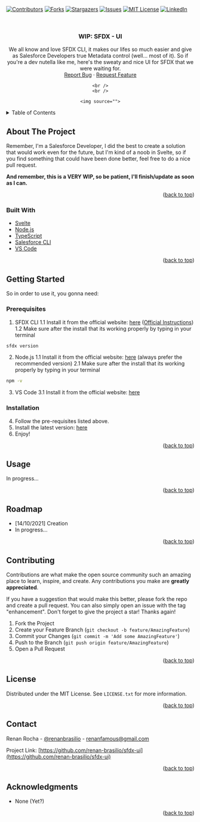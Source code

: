 <div id="top"></div>
<!--
*** Thanks for checking out the Best-README-Template. If you have a suggestion
*** that would make this better, please fork the repo and create a pull request
*** or simply open an issue with the tag "enhancement".
*** Don't forget to give the project a star!
*** Thanks again! Now go create something AMAZING! :D
-->



<!-- PROJECT SHIELDS -->
<!--
*** I'm using markdown "reference style" links for readability.
*** Reference links are enclosed in brackets [ ] instead of parentheses ( ).
*** See the bottom of this document for the declaration of the reference variables
*** for contributors-url, forks-url, etc. This is an optional, concise syntax you may use.
*** https://www.markdownguide.org/basic-syntax/#reference-style-links
-->
[![Contributors][contributors-shield]][contributors-url]
[![Forks][forks-shield]][forks-url]
[![Stargazers][stars-shield]][stars-url]
[![Issues][issues-shield]][issues-url]
[![MIT License][license-shield]][license-url]
[![LinkedIn][linkedin-shield]][linkedin-url]

<!-- PROJECT LOGO -->
<br />
<div align="center">
<h3 align="center">WIP: SFDX - UI</h3>

  <p align="center">
    We all know and love SFDX CLI, it makes our lifes so much easier and give as Salesforce Developers true Metadata control (well... most of it). So if you're a dev nutella like me, here's the sweaty and nice UI for SFDX that we were waiting for.
    <br />
    <a href="https://github.com/renan-brasilio/sfdx-ui/issues">Report Bug</a>
    ·
    <a href="https://github.com/renan-brasilio/sfdx-ui/issues">Request Feature</a>

    <br />
    <br />

    <img source="">
  </p>
</div>

<!-- TABLE OF CONTENTS -->
<details>
  <summary>Table of Contents</summary>
  <ol>
    <li>
      <a href="#about-the-project">About The Project</a>
      <ul>
        <li><a href="#built-with">Built With</a></li>
      </ul>
    </li>
    <li>
      <a href="#getting-started">Getting Started</a>
      <ul>
        <li><a href="#prerequisites">Prerequisites</a></li>
        <li><a href="#installation">Installation</a></li>
      </ul>
    </li>
    <li><a href="#usage">Usage</a></li>
    <li><a href="#roadmap">Roadmap</a></li>
    <li><a href="#contributing">Contributing</a></li>
    <li><a href="#license">License</a></li>
    <li><a href="#contact">Contact</a></li>
    <li><a href="#acknowledgments">Acknowledgments</a></li>
  </ol>
</details>

<!-- ABOUT THE PROJECT -->
## About The Project

Remember, I'm a Salesforce Developer, I did the best to create a solution that would work even for the future, but I'm kind of a noob in Svelte, so if you find something that could have been done better, feel free to do a nice pull request.

**And remember, this is a VERY WIP, so be patient, I'll finish/update as soon as I can.**

<p align="right">(<a href="#top">back to top</a>)</p>

### Built With

* [Svelte](https://svelte.dev/)
* [Node.js](https://nodejs.org/)
* [TypeScript](https://www.typescriptlang.org/)
* [Salesforce CLI](https://developer.salesforce.com/tools/sfdxcli)
* [VS Code](https://code.visualstudio.com/)

<p align="right">(<a href="#top">back to top</a>)</p>

<!-- GETTING STARTED -->
## Getting Started

So in order to use it, you gonna need:

### Prerequisites

1. SFDX CLI
 1.1 Install it from the official website: [here](https://developer.salesforce.com/tools/sfdxcli "here") ([Official Instructions](https://developer.salesforce.com/docs/atlas.en-us.sfdx_setup.meta/sfdx_setup/sfdx_setup_intro.htm "Official Instructions"))
 1.2 Make sure after the install that its working properly by typing in your terminal
 ```sh
 sfdx version
 ```
2. Node.js
1.1 Install it from the official website: [here](https://nodejs.org/ "here") (always prefer the recommended version)
2.1 Make sure after the install that its working properly by typing in your terminal
 ```sh
npm -v
 ```
3. VS Code
 3.1 Install it from the official website: [here](https://code.visualstudio.com/ "here")
### Installation

4. Follow the pre-requisites listed above.
5. Install the latest version: [here](https://marketplace.visualstudio.com/items?itemName=renan-brasilio.sfdx-ui)
6. Enjoy!

<p align="right">(<a href="#top">back to top</a>)</p>

<!-- USAGE EXAMPLES -->
## Usage

In progress...

<p align="right">(<a href="#top">back to top</a>)</p>

<!-- ROADMAP -->
## Roadmap

- [14/10/2021] Creation
- In progress...

<p align="right">(<a href="#top">back to top</a>)</p>

<!-- CONTRIBUTING -->
## Contributing

Contributions are what make the open source community such an amazing place to learn, inspire, and create. Any contributions you make are **greatly appreciated**.

If you have a suggestion that would make this better, please fork the repo and create a pull request. You can also simply open an issue with the tag "enhancement".
Don't forget to give the project a star! Thanks again!

1. Fork the Project
2. Create your Feature Branch (`git checkout -b feature/AmazingFeature`)
3. Commit your Changes (`git commit -m 'Add some AmazingFeature'`)
4. Push to the Branch (`git push origin feature/AmazingFeature`)
5. Open a Pull Request

<p align="right">(<a href="#top">back to top</a>)</p>

<!-- LICENSE -->
## License

Distributed under the MIT License. See `LICENSE.txt` for more information.

<p align="right">(<a href="#top">back to top</a>)</p>

<!-- CONTACT -->
## Contact

Renan Rocha - [@renanbrasilio](https://twitter.com/renanbrasilio) - renanfamous@gmail.com

Project Link: [https://github.com/renan-brasilio/sfdx-ui](https://github.com/renan-brasilio/sfdx-ui)

<p align="right">(<a href="#top">back to top</a>)</p>

<!-- ACKNOWLEDGMENTS -->
## Acknowledgments

* None (Yet?)

<p align="right">(<a href="#top">back to top</a>)</p>

<!-- MARKDOWN LINKS & IMAGES -->
<!-- https://www.markdownguide.org/basic-syntax/#reference-style-links -->
[contributors-shield]: https://img.shields.io/github/contributors/renan-brasilio/sfdx-ui.svg?style=for-the-badge
[contributors-url]: https://github.com/renan-brasilio/sfdx-ui/graphs/contributors
[forks-shield]: https://img.shields.io/github/forks/renan-brasilio/sfdx-ui.svg?style=for-the-badge
[forks-url]: https://github.com/renan-brasilio/sfdx-ui/network/members
[stars-shield]: https://img.shields.io/github/stars/renan-brasilio/sfdx-ui.svg?style=for-the-badge
[stars-url]: https://github.com/renan-brasilio/sfdx-ui/stargazers
[issues-shield]: https://img.shields.io/github/issues/renan-brasilio/sfdx-ui.svg?style=for-the-badge
[issues-url]: https://github.com/renan-brasilio/sfdx-ui/issues
[license-shield]: https://img.shields.io/github/license/renan-brasilio/sfdx-ui.svg?style=for-the-badge
[license-url]: https://github.com/renan-brasilio/sfdx-ui/blob/master/LICENSE.txt
[linkedin-shield]: https://img.shields.io/badge/-LinkedIn-black.svg?style=for-the-badge&logo=linkedin&colorB=555
[linkedin-url]: https://linkedin.com/in/renan-brasilio
[product-screenshot]: images/screenshot.png
